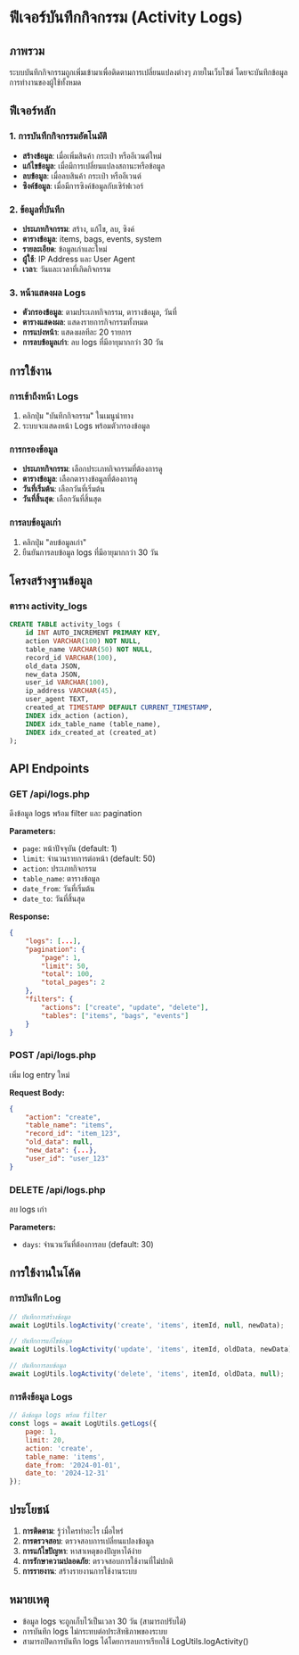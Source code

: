 # ฟีเจอร์บันทึกกิจกรรม (Activity Logs)

## ภาพรวม
ระบบบันทึกกิจกรรมถูกเพิ่มเข้ามาเพื่อติดตามการเปลี่ยนแปลงต่างๆ ภายในเว็บไซต์ โดยจะบันทึกข้อมูลการทำงานของผู้ใช้ทั้งหมด

## ฟีเจอร์หลัก

### 1. การบันทึกกิจกรรมอัตโนมัติ
- **สร้างข้อมูล**: เมื่อเพิ่มสินค้า กระเป๋า หรืออีเวนต์ใหม่
- **แก้ไขข้อมูล**: เมื่อมีการเปลี่ยนแปลงสถานะหรือข้อมูล
- **ลบข้อมูล**: เมื่อลบสินค้า กระเป๋า หรืออีเวนต์
- **ซิงค์ข้อมูล**: เมื่อมีการซิงค์ข้อมูลกับเซิร์ฟเวอร์

### 2. ข้อมูลที่บันทึก
- **ประเภทกิจกรรม**: สร้าง, แก้ไข, ลบ, ซิงค์
- **ตารางข้อมูล**: items, bags, events, system
- **รายละเอียด**: ข้อมูลเก่าและใหม่
- **ผู้ใช้**: IP Address และ User Agent
- **เวลา**: วันและเวลาที่เกิดกิจกรรม

### 3. หน้าแสดงผล Logs
- **ตัวกรองข้อมูล**: ตามประเภทกิจกรรม, ตารางข้อมูล, วันที่
- **ตารางแสดงผล**: แสดงรายการกิจกรรมทั้งหมด
- **การแบ่งหน้า**: แสดงผลทีละ 20 รายการ
- **การลบข้อมูลเก่า**: ลบ logs ที่มีอายุมากกว่า 30 วัน

## การใช้งาน

### การเข้าถึงหน้า Logs
1. คลิกปุ่ม "บันทึกกิจกรรม" ในเมนูนำทาง
2. ระบบจะแสดงหน้า Logs พร้อมตัวกรองข้อมูล

### การกรองข้อมูล
- **ประเภทกิจกรรม**: เลือกประเภทกิจกรรมที่ต้องการดู
- **ตารางข้อมูล**: เลือกตารางข้อมูลที่ต้องการดู
- **วันที่เริ่มต้น**: เลือกวันที่เริ่มต้น
- **วันที่สิ้นสุด**: เลือกวันที่สิ้นสุด

### การลบข้อมูลเก่า
1. คลิกปุ่ม "ลบข้อมูลเก่า"
2. ยืนยันการลบข้อมูล logs ที่มีอายุมากกว่า 30 วัน

## โครงสร้างฐานข้อมูล

### ตาราง activity_logs
```sql
CREATE TABLE activity_logs (
    id INT AUTO_INCREMENT PRIMARY KEY,
    action VARCHAR(100) NOT NULL,
    table_name VARCHAR(50) NOT NULL,
    record_id VARCHAR(100),
    old_data JSON,
    new_data JSON,
    user_id VARCHAR(100),
    ip_address VARCHAR(45),
    user_agent TEXT,
    created_at TIMESTAMP DEFAULT CURRENT_TIMESTAMP,
    INDEX idx_action (action),
    INDEX idx_table_name (table_name),
    INDEX idx_created_at (created_at)
);
```

## API Endpoints

### GET /api/logs.php
ดึงข้อมูล logs พร้อม filter และ pagination

**Parameters:**
- `page`: หน้าปัจจุบัน (default: 1)
- `limit`: จำนวนรายการต่อหน้า (default: 50)
- `action`: ประเภทกิจกรรม
- `table_name`: ตารางข้อมูล
- `date_from`: วันที่เริ่มต้น
- `date_to`: วันที่สิ้นสุด

**Response:**
```json
{
    "logs": [...],
    "pagination": {
        "page": 1,
        "limit": 50,
        "total": 100,
        "total_pages": 2
    },
    "filters": {
        "actions": ["create", "update", "delete"],
        "tables": ["items", "bags", "events"]
    }
}
```

### POST /api/logs.php
เพิ่ม log entry ใหม่

**Request Body:**
```json
{
    "action": "create",
    "table_name": "items",
    "record_id": "item_123",
    "old_data": null,
    "new_data": {...},
    "user_id": "user_123"
}
```

### DELETE /api/logs.php
ลบ logs เก่า

**Parameters:**
- `days`: จำนวนวันที่ต้องการลบ (default: 30)

## การใช้งานในโค้ด

### การบันทึก Log
```javascript
// บันทึกการสร้างข้อมูล
await LogUtils.logActivity('create', 'items', itemId, null, newData);

// บันทึกการแก้ไขข้อมูล
await LogUtils.logActivity('update', 'items', itemId, oldData, newData);

// บันทึกการลบข้อมูล
await LogUtils.logActivity('delete', 'items', itemId, oldData, null);
```

### การดึงข้อมูล Logs
```javascript
// ดึงข้อมูล logs พร้อม filter
const logs = await LogUtils.getLogs({
    page: 1,
    limit: 20,
    action: 'create',
    table_name: 'items',
    date_from: '2024-01-01',
    date_to: '2024-12-31'
});
```

## ประโยชน์

1. **การติดตาม**: รู้ว่าใครทำอะไร เมื่อไหร่
2. **การตรวจสอบ**: ตรวจสอบการเปลี่ยนแปลงข้อมูล
3. **การแก้ไขปัญหา**: หาสาเหตุของปัญหาได้ง่าย
4. **การรักษาความปลอดภัย**: ตรวจสอบการใช้งานที่ไม่ปกติ
5. **การรายงาน**: สร้างรายงานการใช้งานระบบ

## หมายเหตุ

- ข้อมูล logs จะถูกเก็บไว้เป็นเวลา 30 วัน (สามารถปรับได้)
- การบันทึก logs ไม่กระทบต่อประสิทธิภาพของระบบ
- สามารถปิดการบันทึก logs ได้โดยการลบการเรียกใช้ LogUtils.logActivity() 